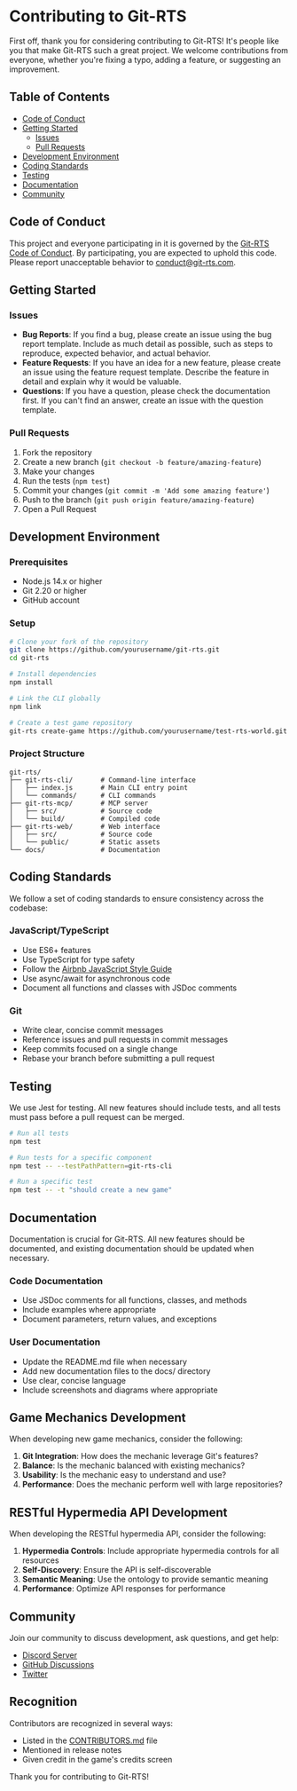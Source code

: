 # Contributing to Git-RTS

First off, thank you for considering contributing to Git-RTS! It's people like you that make Git-RTS such a great project. We welcome contributions from everyone, whether you're fixing a typo, adding a feature, or suggesting an improvement.

## Table of Contents

- [Code of Conduct](#code-of-conduct)
- [Getting Started](#getting-started)
  - [Issues](#issues)
  - [Pull Requests](#pull-requests)
- [Development Environment](#development-environment)
- [Coding Standards](#coding-standards)
- [Testing](#testing)
- [Documentation](#documentation)
- [Community](#community)

## Code of Conduct

This project and everyone participating in it is governed by the [Git-RTS Code of Conduct](CODE_OF_CONDUCT.md). By participating, you are expected to uphold this code. Please report unacceptable behavior to [conduct@git-rts.com](mailto:conduct@git-rts.com).

## Getting Started

### Issues

- **Bug Reports**: If you find a bug, please create an issue using the bug report template. Include as much detail as possible, such as steps to reproduce, expected behavior, and actual behavior.
- **Feature Requests**: If you have an idea for a new feature, please create an issue using the feature request template. Describe the feature in detail and explain why it would be valuable.
- **Questions**: If you have a question, please check the documentation first. If you can't find an answer, create an issue with the question template.

### Pull Requests

1. Fork the repository
2. Create a new branch (`git checkout -b feature/amazing-feature`)
3. Make your changes
4. Run the tests (`npm test`)
5. Commit your changes (`git commit -m 'Add some amazing feature'`)
6. Push to the branch (`git push origin feature/amazing-feature`)
7. Open a Pull Request

## Development Environment

### Prerequisites

- Node.js 14.x or higher
- Git 2.20 or higher
- GitHub account

### Setup

```bash
# Clone your fork of the repository
git clone https://github.com/yourusername/git-rts.git
cd git-rts

# Install dependencies
npm install

# Link the CLI globally
npm link

# Create a test game repository
git-rts create-game https://github.com/yourusername/test-rts-world.git "Test RTS World"
```

### Project Structure

```
git-rts/
├── git-rts-cli/       # Command-line interface
│   ├── index.js       # Main CLI entry point
│   └── commands/      # CLI commands
├── git-rts-mcp/       # MCP server
│   ├── src/           # Source code
│   └── build/         # Compiled code
├── git-rts-web/       # Web interface
│   ├── src/           # Source code
│   └── public/        # Static assets
└── docs/              # Documentation
```

## Coding Standards

We follow a set of coding standards to ensure consistency across the codebase:

### JavaScript/TypeScript

- Use ES6+ features
- Use TypeScript for type safety
- Follow the [Airbnb JavaScript Style Guide](https://github.com/airbnb/javascript)
- Use async/await for asynchronous code
- Document all functions and classes with JSDoc comments

### Git

- Write clear, concise commit messages
- Reference issues and pull requests in commit messages
- Keep commits focused on a single change
- Rebase your branch before submitting a pull request

## Testing

We use Jest for testing. All new features should include tests, and all tests must pass before a pull request can be merged.

```bash
# Run all tests
npm test

# Run tests for a specific component
npm test -- --testPathPattern=git-rts-cli

# Run a specific test
npm test -- -t "should create a new game"
```

## Documentation

Documentation is crucial for Git-RTS. All new features should be documented, and existing documentation should be updated when necessary.

### Code Documentation

- Use JSDoc comments for all functions, classes, and methods
- Include examples where appropriate
- Document parameters, return values, and exceptions

### User Documentation

- Update the README.md file when necessary
- Add new documentation files to the docs/ directory
- Use clear, concise language
- Include screenshots and diagrams where appropriate

## Game Mechanics Development

When developing new game mechanics, consider the following:

1. **Git Integration**: How does the mechanic leverage Git's features?
2. **Balance**: Is the mechanic balanced with existing mechanics?
3. **Usability**: Is the mechanic easy to understand and use?
4. **Performance**: Does the mechanic perform well with large repositories?

## RESTful Hypermedia API Development

When developing the RESTful hypermedia API, consider the following:

1. **Hypermedia Controls**: Include appropriate hypermedia controls for all resources
2. **Self-Discovery**: Ensure the API is self-discoverable
3. **Semantic Meaning**: Use the ontology to provide semantic meaning
4. **Performance**: Optimize API responses for performance

## Community

Join our community to discuss development, ask questions, and get help:

- [Discord Server](https://discord.gg/git-rts)
- [GitHub Discussions](https://github.com/git-rts/git-rts/discussions)
- [Twitter](https://twitter.com/git_rts)

## Recognition

Contributors are recognized in several ways:

- Listed in the [CONTRIBUTORS.md](CONTRIBUTORS.md) file
- Mentioned in release notes
- Given credit in the game's credits screen

Thank you for contributing to Git-RTS!